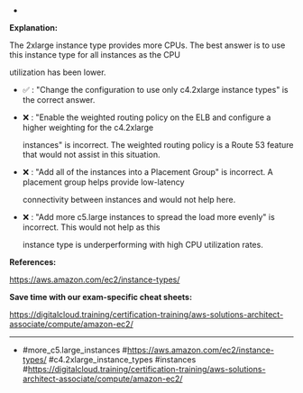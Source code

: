 *

**Explanation:**

The 2xlarge instance type provides more CPUs. The best answer is to use this instance type for all instances as the CPU

utilization has been lower.

* ✅ :  "Change the configuration to use only c4.2xlarge instance types" is the correct answer.

* ❌ :  "Enable the weighted routing policy on the ELB and configure a higher weighting for the c4.2xlarge

  instances" is incorrect. The weighted routing policy is a Route 53 feature that would not assist in this situation.

* ❌ :  "Add all of the instances into a Placement Group" is incorrect. A placement group helps provide low-latency

  connectivity between instances and would not help here.

* ❌ :  "Add more c5.large instances to spread the load more evenly" is incorrect. This would not help as this

  instance type is underperforming with high CPU utilization rates.

**References:**

<https://aws.amazon.com/ec2/instance-types/>

**Save time with our exam-specific cheat sheets:**

<https://digitalcloud.training/certification-training/aws-solutions-architect-associate/compute/amazon-ec2/>

----
* #more_c5.large_instances #<https://aws.amazon.com/ec2/instance-types/> #c4.2xlarge_instance_types #instances #<https://digitalcloud.training/certification-training/aws-solutions-architect-associate/compute/amazon-ec2/>
